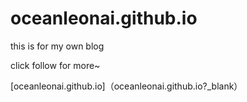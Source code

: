 # oceanleonai.github.io
this is for my own blog

click follow for more~

[oceanleonai.github.io]（oceanleonai.github.io?_blank）

